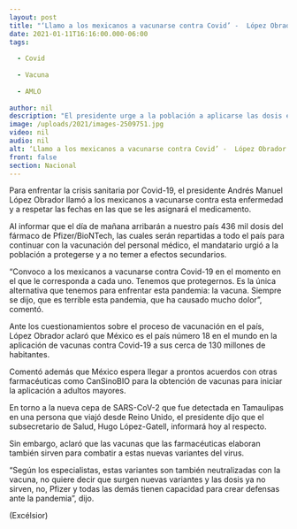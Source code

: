 ```yaml
---
layout: post
title: "‘Llamo a los mexicanos a vacunarse contra Covid’ -  López Obrador"
date: 2021-01-11T16:16:00.000-06:00
tags:
  
  - Covid
  
  - Vacuna
  
  - AMLO
  
author: nil
description: "El presidente urge a la población a aplicarse las dosis en el momento en el que le corresponda a cada uno; afirma que dosis crean defensas ante nuevas cepas de SARS-CoV-2, indica"
image: /uploads/2021/images-2509751.jpg
video: nil
audio: nil
alt: ‘Llamo a los mexicanos a vacunarse contra Covid’ -  López Obrador
front: false
section: Nacional
---
```


Para enfrentar la crisis sanitaria por Covid-19, el presidente Andrés Manuel López Obrador llamó a los mexicanos a vacunarse contra esta enfermedad y a respetar las fechas en las que se les asignará el medicamento.

Al informar que el día de mañana arribarán a nuestro país 436 mil dosis del fármaco de Pfizer/BioNTech, las cuales serán repartidas a todo el país para continuar con la vacunación del personal médico, el mandatario urgió a la población a protegerse y a no temer a efectos secundarios.

“Convoco a los mexicanos a vacunarse contra Covid-19 en el momento en el que le corresponda a cada uno. Tenemos que protegernos. Es la única alternativa que tenemos para enfrentar esta pandemia: la vacuna. Siempre se dijo, que es terrible esta pandemia, que ha causado mucho dolor”, comentó.

Ante los cuestionamientos sobre el proceso de vacunación en el país, López Obrador aclaró que México es el país número 18 en el mundo en la aplicación de vacunas contra Covid-19 a sus cerca de 130 millones de habitantes.

Comentó además que México espera llegar a prontos acuerdos con otras farmacéuticas como CanSinoBIO para la obtención de vacunas para iniciar la aplicación a adultos mayores.

En torno a la nueva cepa de SARS-CoV-2 que fue detectada en Tamaulipas en una persona que viajó desde Reino Unido, el presidente dijo que el subsecretario de Salud, Hugo López-Gatell, informará hoy al respecto.

Sin embargo, aclaró que las vacunas que las farmacéuticas elaboran también sirven para combatir a estas nuevas variantes del virus.

“Según los especialistas, estas variantes son también neutralizadas con la vacuna, no quiere decir que surgen nuevas variantes y las dosis ya no sirven, no, Pfizer y todas las demás tienen capacidad para crear defensas ante la pandemia”, dijo.

(Excélsior)